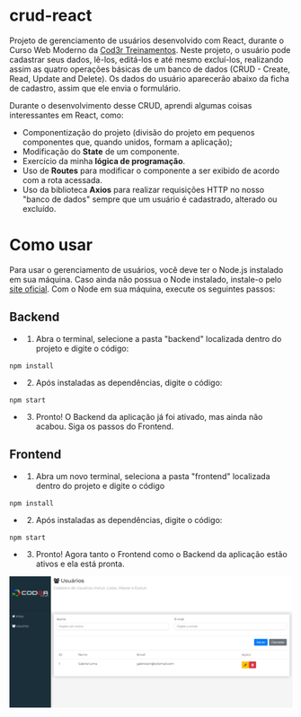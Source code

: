# crud-react

Projeto de gerenciamento de usuários desenvolvido com React, durante o Curso Web Moderno da <a href="https://www.cod3r.com.br/">Cod3r Treinamentos</a>. Neste projeto, o usuário pode cadastrar seus dados, lê-los, editá-los e até mesmo excluí-los, realizando assim as quatro operações básicas de um banco de dados (CRUD - Create, Read, Update and Delete). Os dados do usuário aparecerão abaixo da ficha de cadastro, assim que ele envia o formulário.

Durante o desenvolvimento desse CRUD, aprendi algumas coisas interessantes em React, como: 
* Componentização do projeto (divisão do projeto em pequenos componentes que, quando unidos, formam a aplicação); 
* Modificação do **State** de um componente.
* Exercício da minha **lógica de programação**.
* Uso de **Routes** para modificar o componente a ser exibido de acordo com a rota acessada.
* Uso da biblioteca **Axios** para realizar requisições HTTP no nosso "banco de dados" sempre que um usuário é cadastrado, alterado ou excluído.

# Como usar
Para usar o gerenciamento de usuários, você deve ter o Node.js instalado em sua máquina. Caso ainda não possua o Node instalado, instale-o pelo <a href="https://nodejs.org/en">site oficial</a>. Com o Node em sua máquina, execute os seguintes passos:

## Backend

* 1. Abra o terminal, selecione a pasta "backend" localizada dentro do projeto e digite o código: 
```
npm install
``` 
* 2. Após instaladas as dependências, digite o código:
```
npm start
```

* 3. Pronto! O Backend da aplicação já foi ativado, mas ainda não acabou. Siga os passos do Frontend.

## Frontend

* 1. Abra um novo terminal, seleciona a pasta "frontend" localizada dentro do projeto e digite o código
```
npm install
```

* 2. Após instaladas as dependências, digite o código:
```
npm start
```

* 3. Pronto! Agora tanto o Frontend como o Backend da aplicação estão ativos e ela está pronta.

<img src="https://github.com/GabrielLima5/imagens-projetos/blob/main/images/CRUD%20React.jpg">
